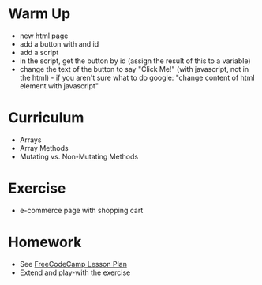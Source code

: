 
# Warm Up
- new html page
- add a button with and id
- add a script
- in the script, get the button by id (assign the result of this to a variable)
- change the text of the button to say "Click Me!" (with javascript, not in the html) - if you aren't sure what to do google: "change content of html element with javascript"

# Curriculum
- Arrays
- Array Methods
- Mutating vs. Non-Mutating Methods

# Exercise

- e-commerce page with shopping cart

# Homework

- See [FreeCodeCamp Lesson Plan](../FreeCodeCampCourses.md)
- Extend and play-with the exercise